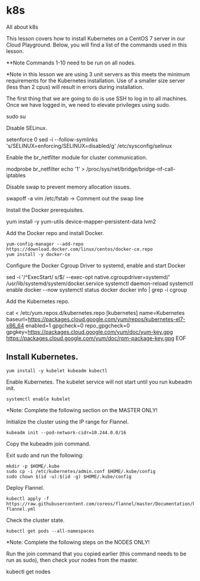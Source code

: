 # k8s
All about k8s


This lesson covers how to install Kubernetes on a CentOS 7 server in our Cloud Playground. Below, you will find a list of the commands used in this lesson.

**Note Commands 1-10 need to be run on all nodes.

*Note in this lesson we are using 3 unit servers as this meets the minimum requirements for the Kubernetes installation. Use of a smaller size server (less than 2 cpus) will result in errors during installation.

The first thing that we are going to do is use SSH to log in to all machines. Once we have logged in, we need to elevate privileges using sudo.

sudo su  

Disable SELinux.

setenforce 0
sed -i --follow-symlinks 's/SELINUX=enforcing/SELINUX=disabled/g' /etc/sysconfig/selinux

Enable the br_netfilter module for cluster communication.

modprobe br_netfilter
echo '1' > /proc/sys/net/bridge/bridge-nf-call-iptables


Disable swap to prevent memory allocation issues.
    
swapoff -a
vim /etc/fstab  ->  Comment out the swap line

Install the Docker prerequisites.
   
yum install -y yum-utils device-mapper-persistent-data lvm2

Add the Docker repo and install Docker.

    yum-config-manager --add-repo https://download.docker.com/linux/centos/docker-ce.repo
    yum install -y docker-ce

Configure the Docker Cgroup Driver to systemd, enable and start Docker
    
sed -i '/^ExecStart/ s/$/ --exec-opt native.cgroupdriver=systemd/' /usr/lib/systemd/system/docker.service 
systemctl daemon-reload
systemctl enable docker --now 
systemctl status docker
docker info | grep -i cgroup

Add the Kubernetes repo.

cat <<EOF > /etc/yum.repos.d/kubernetes.repo
[kubernetes]
name=Kubernetes
baseurl=https://packages.cloud.google.com/yum/repos/kubernetes-el7-x86_64
enabled=1
gpgcheck=0
repo_gpgcheck=0
gpgkey=https://packages.cloud.google.com/yum/doc/yum-key.gpg
      https://packages.cloud.google.com/yum/doc/rpm-package-key.gpg
EOF


## Install Kubernetes. 

    yum install -y kubelet kubeadm kubectl


Enable Kubernetes. The kubelet service will not start until you run kubeadm init.

    systemctl enable kubelet


*Note: Complete the following section on the MASTER ONLY!

Initialize the cluster using the IP range for Flannel.

    kubeadm init --pod-network-cidr=10.244.0.0/16


Copy the kubeadm join command.

Exit sudo and run the following:

    mkdir -p $HOME/.kube
    sudo cp -i /etc/kubernetes/admin.conf $HOME/.kube/config
    sudo chown $(id -u):$(id -g) $HOME/.kube/config


Deploy Flannel.

    kubectl apply -f https://raw.githubusercontent.com/coreos/flannel/master/Documentation/kube-flannel.yml

Check the cluster state.

    kubectl get pods --all-namespaces
*Note: Complete the following steps on the NODES ONLY!

Run the join command that you copied earlier (this command needs to be run as sudo), then check your nodes from the master.

kubectl get nodes
